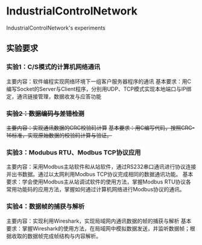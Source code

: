 # IndustrialControlNetwork
IndustrialControlNetwork's experiments


## 实验要求

### 实验1：C/S模式的计算机网络通讯

主要内容：软件编程实现网络环境下一组客户服务器程序的通讯
基本要求：用C编写Socket的Server与Client程序，分别用UDP、TCP模式实现本地端口与IP绑定，通讯链接管理，数据收发与应答功能

### ~~实验2：数据编码与差错检测~~

~~主要内容：实现通讯数据的CRC校验码计算~~
~~基本要求：用C编写代码，按照CRC-16标准，实现原始数据的校验码计算与验证。~~

### 实验3：Modubus RTU、Modbus TCP协议应用

主要内容：采用Modbus主站软件和从站软件，通过RS232串口通讯进行协议连接并出书数据。通过以太网利用Modbus TCP协议完成相同的数据通讯功能。
基本要求：学会使用Modbus主从站调试软件的使用方法，掌握Modbus RTU协议各常用功能码的应用方法，掌握如何通过计算机网络进行Modbus协议的通讯。

### 实验4：数据帧的捕获与解析

 主要内容：实现利用Wireshark，实现局域网内通讯数据的帧的捕获与解析
 基本要求：掌握Wireshark的使用方法，在局域网中模拟数据发送，并监听数据帧；根据收取的数据帧完成帧结构与内容解析。
